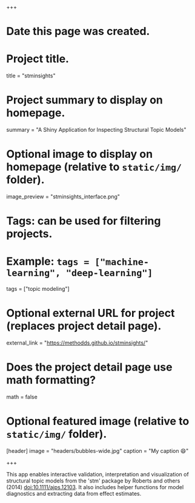 +++
# Date this page was created.


# Project title.
title = "stminsights"

# Project summary to display on homepage.
summary = "A Shiny Application for Inspecting Structural Topic Models"

# Optional image to display on homepage (relative to `static/img/` folder).
image_preview = "stminsights_interface.png"

# Tags: can be used for filtering projects.
# Example: `tags = ["machine-learning", "deep-learning"]`
tags = ["topic modeling"]

# Optional external URL for project (replaces project detail page).
external_link = "https://methodds.github.io/stminsights/"

# Does the project detail page use math formatting?
math = false

# Optional featured image (relative to `static/img/` folder).
[header]
image = "headers/bubbles-wide.jpg"
caption = "My caption :smile:"

+++

This app enables interactive validation, interpretation and visualization of structural topic models from the 'stm' package by Roberts and others (2014) <doi:10.1111/ajps.12103>. It also includes helper functions for model diagnostics and extracting data from effect estimates.
